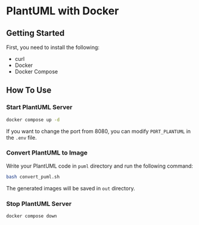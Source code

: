 # PlantUML with Docker

## Getting Started

First, you need to install the following:

- curl
- Docker 
- Docker Compose

## How To Use

### Start PlantUML Server

```bash
docker compose up -d
```

If you want to change the port from 8080, you can modify `PORT_PLANTUML` in the `.env` file.

### Convert PlantUML to Image

Write your PlantUML code in `puml` directory and run the following command:

```bash
bash convert_puml.sh
```

The generated images will be saved in `out` directory.

### Stop PlantUML Server

```bash
docker compose down
```

